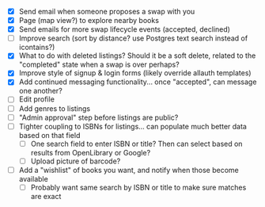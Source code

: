 - [x] Send email when someone proposes a swap with you
- [x] Page (map view?) to explore nearby books
- [x] Send emails for more swap lifecycle events (accepted, declined)
- [ ] Improve search (sort by distance? use Postgres text search instead of icontains?)
- [x] What to do with deleted listings? Should it be a soft delete, related to the "completed" state when a swap is over perhaps?
- [x] Improve style of signup & login forms (likely override allauth templates)
- [x] Add continued messaging functionality... once "accepted", can message one another?
- [ ] Edit profile
- [ ] Add genres to listings
- [ ] "Admin approval" step before listings are public?
- [ ] Tighter coupling to ISBNs for listings... can populate much better data based on that field
  - [ ] One search field to enter ISBN or title? Then can select based on results from OpenLibrary or Google?
  - [ ] Upload picture of barcode? 
- [ ] Add a "wishlist" of books you want, and notify when those become available
  - [ ] Probably want same search by ISBN or title to make sure matches are exact